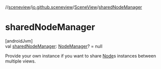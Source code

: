 //[sceneview](../../../index.md)/[io.github.sceneview](../index.md)/[SceneView](index.md)/[sharedNodeManager](shared-node-manager.md)

# sharedNodeManager

[androidJvm]\
val [sharedNodeManager](shared-node-manager.md): [NodeManager](../../io.github.sceneview.managers/-node-manager/index.md)? = null

Provide your own instance if you want to share [Node](../../io.github.sceneview.nodes/-node/index.md)s instances between multiple views.
